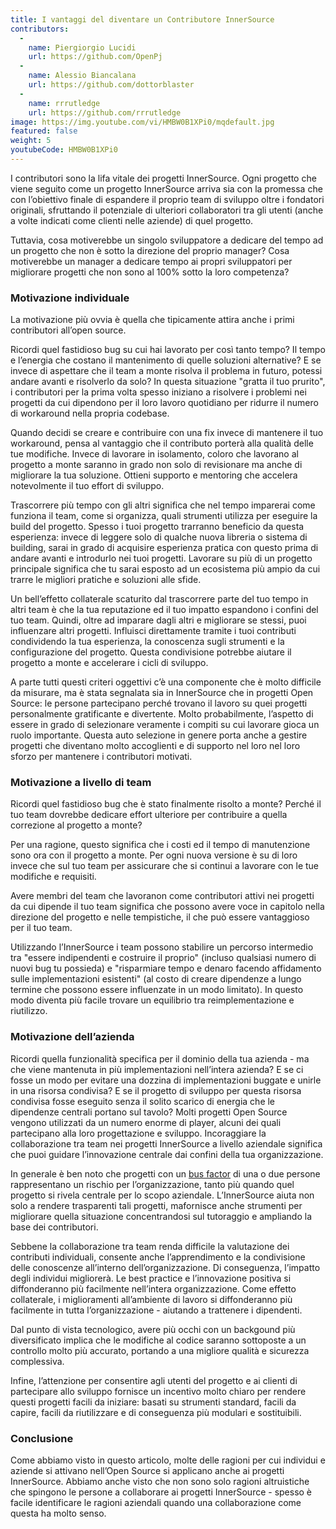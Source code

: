 ```yaml
---
title: I vantaggi del diventare un Contributore InnerSource
contributors:
  - 
    name: Piergiorgio Lucidi
    url: https://github.com/OpenPj
  - 
    name: Alessio Biancalana
    url: https://github.com/dottorblaster
  - 
    name: rrrutledge
    url: https://github.com/rrrutledge
image: https://img.youtube.com/vi/HMBW0B1XPi0/mqdefault.jpg
featured: false
weight: 5
youtubeCode: HMBW0B1XPi0
---
```


<div class="paragraph">
<p>I contributori sono la lifa vitale dei progetti InnerSource. Ogni progetto che
viene seguito come un progetto InnerSource arriva sia con la promessa che con
l&#8217;obiettivo finale di espandere il proprio team di sviluppo oltre i fondatori originali, sfruttando
il potenziale di ulteriori collaboratori tra gli utenti (anche a volte
indicati come clienti nelle aziende) di quel progetto.</p>
</div>
<div class="paragraph">
<p>Tuttavia, cosa motiverebbe un singolo sviluppatore a dedicare del tempo ad un progetto
che non è sotto la direzione del proprio manager? Cosa motiverebbe un manager
a dedicare tempo ai propri sviluppatori per migliorare progetti che non sono al 100% sotto
la loro competenza?</p>
</div>
<div class="sect2">
<h3 id="_motivazione_individuale">Motivazione individuale</h3>
<div class="paragraph">
<p>La motivazione più ovvia è quella che tipicamente attira anche i primi contributori
all&#8217;open source.</p>
</div>
<div class="paragraph">
<p>Ricordi quel fastidioso bug su cui hai lavorato per così tanto tempo? Il tempo
e l&#8217;energia che costano il mantenimento di quelle soluzioni alternative? E se invece di aspettare
che il team a monte risolva il problema in futuro, potessi andare avanti
e risolverlo da solo? In questa situazione "gratta il tuo prurito", i contributori per la prima volta
spesso iniziano a risolvere i problemi nei progetti da cui dipendono per il loro
lavoro quotidiano per ridurre il numero di workaround nella propria codebase.</p>
</div>
<div class="paragraph">
<p>Quando decidi se creare e contribuire con una fix invece di mantenere il tuo
workaround, pensa al vantaggio che il contributo porterà alla qualità
delle tue modifiche. Invece di lavorare in isolamento, coloro che lavorano al progetto
a monte saranno in grado non solo di revisionare ma anche di migliorare la tua soluzione. Ottieni
supporto e mentoring che accelera notevolmente il tuo effort di sviluppo.</p>
</div>
<div class="paragraph">
<p>Trascorrere più tempo con gli altri significa che nel tempo imparerai come funziona il team,
come si organizza, quali strumenti utilizza per eseguire la build del progetto.
Spesso i tuoi progetto trarranno beneficio da questa esperienza: invece di leggere solo di qualche nuova libreria o sistema di building,
sarai in grado di acquisire esperienza pratica con questo prima di andare avanti e introdurlo nei tuoi progetti.
Lavorare su più di un progetto principale significa che tu sarai
esposto ad un ecosistema più ampio da cui trarre le migliori pratiche e soluzioni alle sfide.</p>
</div>
<div class="paragraph">
<p>Un bell&#8217;effetto collaterale scaturito dal trascorrere parte del tuo tempo in altri team è
che la tua reputazione ed il tuo impatto espandono i confini del tuo team.
Quindi, oltre ad imparare dagli altri e migliorare se stessi, puoi influenzare altri progetti.
Influisci direttamente tramite i tuoi contributi condividendo la tua esperienza, la
conoscenza sugli strumenti e la configurazione del progetto. Questa condivisione potrebbe
aiutare il progetto a monte e accelerare i cicli di sviluppo.</p>
</div>
<div class="paragraph">
<p>A parte tutti questi criteri oggettivi c&#8217;è una componente che è molto difficile da misurare,
ma è stata segnalata sia in InnerSource che in progetti Open Source: le persone partecipano
perché trovano il lavoro su quei progetti personalmente gratificante e divertente. Molto probabilmente,
l&#8217;aspetto di essere in grado di selezionare veramente i compiti su cui lavorare gioca un ruolo importante.
Questa auto selezione in genere porta anche a gestire progetti che diventano molto accoglienti e
di supporto nel loro nel loro sforzo per mantenere i contributori motivati.</p>
</div>
</div>
<div class="sect2">
<h3 id="_motivazione_a_livello_di_team">Motivazione a livello di team</h3>
<div class="paragraph">
<p>Ricordi quel fastidioso bug che è stato finalmente risolto a monte? Perché il tuo
team dovrebbe dedicare effort ulteriore per contribuire a quella correzione al progetto a monte?</p>
</div>
<div class="paragraph">
<p>Per una ragione, questo significa che i costi ed il tempo di manutenzione sono ora con il progetto a monte.
Per ogni nuova versione è su di loro invece che sul tuo team per assicurare che si continui a lavorare con
le tue modifiche e requisiti.</p>
</div>
<div class="paragraph">
<p>Avere membri del team che lavoranon come contributori attivi nei progetti da cui dipende
il tuo team significa che possono avere voce in capitolo nella direzione del progetto e nelle tempistiche,
il che può essere vantaggioso per il tuo team.</p>
</div>
<div class="paragraph">
<p>Utilizzando l&#8217;InnerSource i team possono stabilire un percorso intermedio tra "essere indipendenti
e costruire il proprio" (incluso qualsiasi numero di nuovi bug tu possieda) e "risparmiare
tempo e denaro facendo affidamento sulle implementazioni esistenti" (al costo di creare
dipendenze a lungo termine che possono essere influenzate in un modo limitato). In questo modo
diventa più facile trovare un equilibrio tra reimplementazione e riutilizzo.</p>
</div>
</div>
<div class="sect2">
<h3 id="_motivazione_dellazienda">Motivazione dell&#8217;azienda</h3>
<div class="paragraph">
<p>Ricordi quella funzionalità specifica per il dominio della tua azienda - ma che
viene mantenuta in più implementazioni nell&#8217;intera azienda? E se
ci fosse un modo per evitare una dozzina di implementazioni buggate e unirle in una risorsa
condivisa? E se il progetto di sviluppo per questa risorsa condivisa fosse eseguito senza il solito
scarico di energia che le dipendenze centrali portano sul tavolo? Molti progetti Open Source
vengono utilizzati da un numero enorme di player, alcuni dei quali partecipano alla
loro progettazione e sviluppo. Incoraggiare la collaborazione tra team nei progetti InnerSource
a livello aziendale significa che puoi guidare l&#8217;innovazione centrale dai confini della tua organizzazione.</p>
</div>
<div class="paragraph">
<p>In generale è ben noto che progetti con un <a href="https://en.wikipedia.org/wiki/Bus_factor">bus
factor</a> di una o due persone rappresentano un rischio per l&#8217;organizzazione, tanto più quando quel progetto
si rivela centrale per lo scopo aziendale. L&#8217;InnerSource aiuta non solo a rendere trasparenti tali
progetti, mafornisce anche strumenti per migliorare quella situazione
concentrandosi sul tutoraggio e ampliando la base dei contributori.</p>
</div>
<div class="paragraph">
<p>Sebbene la collaborazione tra team renda difficile la valutazione dei contributi individuali,
consente anche l&#8217;apprendimento e la condivisione delle conoscenze all&#8217;interno dell&#8217;organizzazione.
Di conseguenza, l&#8217;impatto degli individui migliorerà. Le best practice e l&#8217;innovazione positiva
si diffonderanno più facilmente nell&#8217;intera organizzazione. Come effetto collaterale,
i miglioramenti all&#8217;ambiente di lavoro si diffonderanno più facilmente in tutta
l&#8217;organizzazione - aiutando a trattenere i dipendenti.</p>
</div>
<div class="paragraph">
<p>Dal punto di vista tecnologico, avere più occhi con un backgound più diversificato implica che
le modifiche al codice saranno sottoposte a un controllo molto più accurato, portando a una migliore
qualità e sicurezza complessiva.</p>
</div>
<div class="paragraph">
<p>Infine, l&#8217;attenzione per consentire agli utenti del progetto e ai clienti di partecipare
allo sviluppo fornisce un incentivo molto chiaro per rendere questi progetti
facili da iniziare: basati su strumenti standard, facili da capire, facili da
riutilizzare e di conseguenza più modulari e sostituibili.</p>
</div>
</div>
<div class="sect2">
<h3 id="_conclusione">Conclusione</h3>
<div class="paragraph">
<p>Come abbiamo visto in questo articolo, molte delle ragioni per cui individui e
aziende si attivano nell&#8217;Open Source si applicano anche ai progetti InnerSource.
Abbiamo anche visto che non sono solo ragioni altruistiche che spingono
le persone a collaborare ai progetti InnerSource - spesso è facile identificare
le ragioni aziendali quando una collaborazione come questa ha molto senso.</p>
</div>
</div>
<!--- This file autogenerated from https://github.com/InnerSourceCommons/InnerSourceLearningPath/blob/main/scripts -->